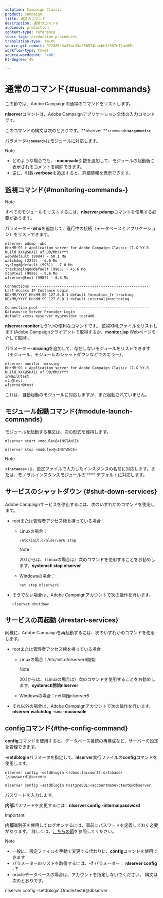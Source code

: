 ```yaml
---
solution: Campaign Classic
product: campaign
title: 通常のコマンド
description: 通常のコマンド
audience: production
content-type: reference
topic-tags: production-procedures
translation-type: tm+mt
source-git-commit: 972885c3a38bcd3a260574bacbb3f507e11ae05b
workflow-type: tm+mt
source-wordcount: '408'
ht-degree: 4%

---
```



# 通常のコマンド{#usual-commands}

この節では、Adobe Campaignの通常のコマンドをリストします。

**nlserver**&#x200B;コマンドは、Adobe Campaignアプリケーション全体の入力コマンドです。

このコマンドの構文は次のとおりです。**nlserver **`<command>`****`<arguments>`****

パラメータ&#x200B;**`<command>`**&#x200B;はモジュールに対応します。

>[!NOTE]
>
>* どのような場合でも、**-noconsole**&#x200B;引数を追加して、モジュールの起動後に表示されるコメントを削除できます。
>* 逆に、引数&#x200B;**-verbose**&#x200B;を追加すると、詳細情報を表示できます。
>



## 監視コマンド{#monitoring-commands-}

>[!NOTE]
>
>すべてのモジュールをリストするには、**nlserver pdump**&#x200B;コマンドを使用する必要があります。

パラメーター&#x200B;**-who**&#x200B;を追加して、進行中の接続（データベースとアプリケーション）をリストできます。

```
nlserver pdump -who
HH:MM:SS > Application server for Adobe Campaign Classic (7.X YY.R build XXX@SHA1) of DD/MM/YYYY
web@default (9984) - 50.1 Mo
watchdog (2273) - 6.6 Mo
syslogd@default (9931) - 7.0 Mo
trackinglogd@default (9985) - 45.6 Mo
mta@test (9986) - 9.6 Mo
wfserver@test (9987) - 8.8 Mo

Connections ------------------------------------------------------
Last Access IP Instance Login 
DD/MM/YYYY HH:MM:SS 127.0.0.1 default formation_fr|tracking
DD/MM/YYYY HH:MM:SS 127.0.0.1 default internal|monitoring

Connection pool --------------------------------------------------
Datasource Server Provider Login 
default xxxxx myserver myprovider test400
```

**nlserver monitor**&#x200B;もう1つの便利なコマンドです。 監視XMLファイルをリストします(Adobe Campaignクライアントで取得するか、**monitor.jsp** Webページを介して取得)。

パラメーター&#x200B;**-missing**&#x200B;を追加して、存在しないモジュールをリストできます（モジュール、モジュールのシャットダウンなどでのエラー）。

```
nlserver monitor -missing
HH:MM:SS > Application server for Adobe Campaign Classic (7.X YY.R build XXX@SHA1) of DD/MM/YYYY
inMail@test
mta@test
wfserver@test
```

これは、自動起動のモジュールに対応しますが、まだ起動されていません。

## モジュール起動コマンド{#module-launch-commands}

モジュールを起動する構文は、次の形式を維持します。

```
nlserver start <module>@<INSTANCE>
```

```
nlserver stop <module>@<INSTANCE>
```

>[!NOTE]
>
>**`<instance>`** は、設定ファイルで入力したインスタンスの名前に対応します。または、モノラルインスタンスモジュールの **** デフォルトに対応します。

## サービスのシャットダウン {#shut-down-services}

Adobe Campaignサービスを停止するには、次のいずれかのコマンドを使用します。

* rootまたは管理者アクセス権を持っている場合：

   * Linuxの場合：

      ```
      /etc/init.d/nlserver6 stop
      ```

      >[!NOTE]
      >
      >20.1からは、（Linuxの場合は）次のコマンドを使用することをお勧めします。**systemctl stop nlserver**

   * Windowsの場合：

      ```
      net stop nlserver6
      ```

* そうでない場合は、Adobe Campaignアカウントで次の操作を行います。

   ```
   nlserver shutdown 
   ```

## サービスの再起動 {#restart-services}

同様に、Adobe Campaignを再起動するには、次のいずれかのコマンドを使用します。

* rootまたは管理者アクセス権を持っている場合：

   * Linuxの場合：/etc/init.d/nlserver6開始

      >[!NOTE]
      >
      >20.1からは、（Linuxの場合は）次のコマンドを使用することをお勧めします。**systemctl開始nlserver**

   * Windowsの場合：net開始nlserver6

* それ以外の場合は、Adobe Campaignアカウントで次の操作を行います。**nlserver watchdog -svc -noconsole**

## configコマンド{#the-config-command}

**config**&#x200B;コマンドを使用すると、データベース接続の再構成など、サーバーの設定を管理できます。

**-setdblogin**&#x200B;パラメータを指定して、**nlserver**&#x200B;実行ファイルの&#x200B;**config**&#x200B;コマンドを使用します。

```
nlserver config -setdblogin:<[dbms:]account[:database][/password]@server>
```

```
nlserver config -setdblogin:PostgreSQL:<accountName>:test6@dbserver
```

パスワードを入力します。

**内部**&#x200B;パスワードを変更するには：**nlserver config -internalpassword**

>[!IMPORTANT]
>
>**内部**&#x200B;識別子を使用してログオンするには、事前にパスワードを定義しておく必要があります。 詳しくは、[こちらの節](../../installation/using/campaign-server-configuration.md#internal-identifier)を参照してください。

>[!NOTE]
>
>* 一般に、設定ファイルを手動で変更する代わりに、**config**&#x200B;コマンドを使用できます
>* パラメーターのリストを取得するには、**-?** パラメーター： **nlserver config - ?**
>* oracleデータベースの場合は、アカウントを指定しないでください。 構文は次のとおりです。
>
>  nlserver config -setdblogin:Oracle:test6@dbserver

